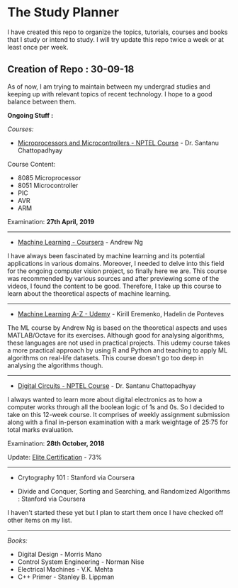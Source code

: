 # The Study Planner

I have created this repo to organize the topics, tutorials, courses and books that I study or intend to study. I will try update this repo twice a week or at least once per week.   

## Creation of Repo : 30-09-18

As of now, I am trying to maintain between my undergrad studies and keeping up with relevant topics of recent technology. I hope to a good balance between them.

**Ongoing Stuff :**

*Courses:*

* [Microprocessors and Microcontrollers - NPTEL Course](https://onlinecourses.nptel.ac.in/noc19_ee11/course) - Dr. Santanu Chattopadhyay

Course Content:
* 8085 Microprocessor
* 8051 Microcontroller
* PIC
* AVR
* ARM

Examination: **27th April, 2019**

<hr>

* [Machine Learning - Coursera](https://www.coursera.org/learn/machine-learning/) - Andrew Ng

I have always been fascinated by machine learning and its potential applications in various domains. Moreover, I needed to delve into this field for the ongoing computer vision project, so finally here we are. This course was recommended by various sources and after previewing some of the videos, I found the content to be good. Therefore, I take up this course to learn about the theoretical aspects of machine learning. 

<hr>

* [Machine Learning A-Z - Udemy](https://www.udemy.com/machinelearning/) - Kirill Eremenko, Hadelin de Ponteves

The ML course by Andrew Ng is based on the theoretical aspects and uses MATLAB/Octave for its exercises. Although good for analysing algorithms, these languages are not used in practical projects. This udemy course takes a more practical approach by using R and Python and teaching to apply ML algorithms on real-life datasets. This course doesn't go too deep in analysing the algorithms though.

<hr>

* [Digital Circuits - NPTEL Course](https://onlinecourses.nptel.ac.in/noc18_ee33/preview) - Dr. Santanu Chattopadhyay

I always wanted to learn more about digital electronics as to how a computer works through all the boolean logic of 1s and 0s. So I decided to take on this 12-week course. It comprises of weekly assignment submission along with a final in-person examination with a mark weightage of 25:75 for total marks evaluation.

Examination: **28th October, 2018**

Update: [Elite Certification](https://drive.google.com/open?id=1Z_xSVr9-dTuqAc6KFNAbjA6qyk-TNj8W) - 73%

<hr>

* Crytography 101 : Stanford via Coursera

* Divide and Conquer, Sorting and Searching, and Randomized Algorithms : Stanford via Coursera

I haven't started these yet but I plan to start them once I have checked off other items on my list.

<hr>

*Books:*

* Digital Design - Morris Mano
* Control System Engineering - Norman Nise
* Electrical Machines - V.K. Mehta
* C++ Primer - Stanley B. Lippman

